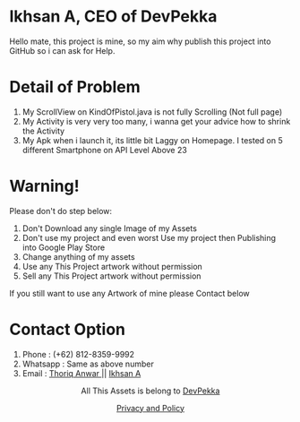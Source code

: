 # Ikhsan A, CEO of DevPekka

Hello mate, this project is mine, so my aim why publish this project into GitHub so i can ask for Help. 

# Detail of Problem

1. My ScrollView on KindOfPistol.java is not fully Scrolling (Not full page)
2. My Activity is very very too many, i wanna get your advice how to shrink the Activity
3. My Apk when i launch it, its little bit Laggy on Homepage. I tested on 5 different Smartphone on API Level Above 23

# Warning!

Please don't do step below:
1. Don't Download any single Image of my Assets
2. Don't use my project and even worst Use my project then Publishing into Google Play Store
3. Change anything of my assets
4. Use any This Project artwork without permission
5. Sell any This Project artwork without permission

If you still want to use any Artwork of mine
please Contact below

# Contact Option
1. Phone    : (+62) 812-8359-9992
2. Whatsapp : Same as above number
3. Email    : <a href="thoriqanwar21@gmail.com">Thoriq Anwar </a> || <a href="ikhsanir21@gmail.com">Ikhsan A </a>

<p align="center">All This Assets is belong to <a href="https://sites.google.com/view/devpekka/">DevPekka</a></p>
<p align="center"><a href="https://sites.google.com/view/devpekka/privacy-and-policy?authuser=0">Privacy and Policy</a></p>
